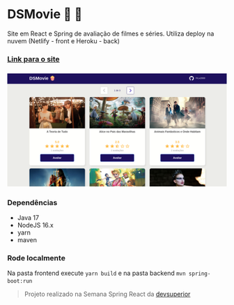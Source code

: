 # DSMovie :movie_camera: :popcorn:
Site em React e Spring de avaliação de filmes e séries. Utiliza deploy na nuvem (Netlify - front e Heroku - back)

### [Link para o site](https://victorl-dsmovie.netlify.app/)

### ![Tela inicial](./home.png)

### Dependências

- Java 17
- NodeJS 16.x
- yarn
- maven

### Rode localmente
Na pasta frontend execute ```yarn build``` e na pasta backend ```mvn spring-boot:run```

> Projeto realizado na Semana Spring React da [devsuperior](https://github.com/devsuperior/sds-dsmovie)
